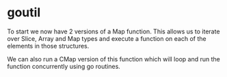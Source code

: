 goutil
======

To start we now have 2 versions of a Map function. 
This allows us to iterate over Slice, Array and Map types
and execute a function on each of the elements in those
structures.

We can also run a CMap version of this function
which will loop and run the function concurrently
using go routines.
